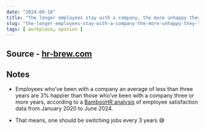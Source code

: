 ```yaml
---
date: "2024-09-18"
title: "The longer employees stay with a company, the more unhappy they tend to be"
slug: "the-longer-employees-stay-with-a-company-the-more-unhappy-they-tend-to-be"
tags: [ workplace, opinion ]
---
```




## Source - [hr-brew.com][1]

## Notes
* Employees who’ve been with a company an average of less than three years are 3% happier than those who’ve been with a company three or more years, according to a [BambooHR analysis][2] of employee satisfaction data from January 2020 to June 2024.
* That means, one should be switching jobs every 3 years 😅



   [1]: https://www.hr-brew.com/stories/2024/09/16/the-longer-employees-stay-with-a-company-the-more-unhappy-they-tend-to-be
   [2]: https://www.bamboohr.com/resources/guides/employee-happiness-index#employee-tenure-not-correlating-to-happiness
